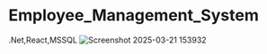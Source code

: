 # Employee_Management_System
.Net,React,MSSQL
![Screenshot 2025-03-21 153932](https://github.com/user-attachments/assets/0e7f931a-dc94-4bf5-88d1-3dd76b51d977)
